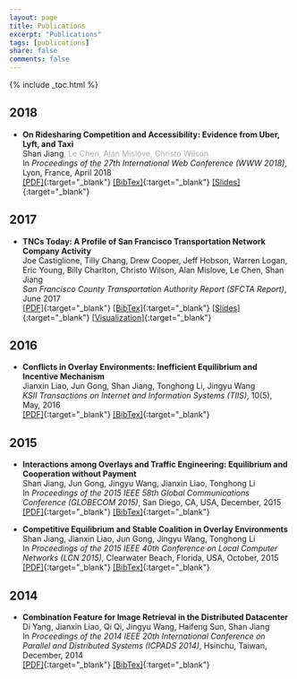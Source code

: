 ```yaml
---
layout: page
title: Publications
excerpt: "Publications"
tags: [publications]
share: false
comments: false 
---
```


{% include _toc.html %}

## 2018

* **On Ridesharing Competition and Accessibility: Evidence from Uber, Lyft, and Taxi**  
Shan Jiang<span style="color:#AAA">, Le Chen, Alan Mislove, Christo Wilson</span>  
In *Proceedings of the 27th International Web Conference (WWW 2018)*, Lyon, France, April 2018  
[\[PDF\]](www18_paper.pdf){:target="_blank"} [\[BibTex\]](www18_bib.txt){:target="_blank"} [\[Slides\]](www18_slides.pdf){:target="_blank"}

## 2017

* **TNCs Today: A Profile of San Francisco Transportation Network Company Activity**  
Joe Castiglione, Tilly Chang, Drew Cooper, Jeff Hobson, Warren Logan, Eric Young, Billy Charlton, Christo Wilson, Alan Mislove, Le Chen, Shan Jiang  
*San Francisco County Transportation Authority Report (SFCTA Report)*, June 2017  
[\[PDF\]](sfcta17_paper.pdf){:target="_blank"} [\[BibTex\]](sfcta17_bib.txt){:target="_blank"} [\[Slides\]](sfcta17_slides.pdf){:target="_blank"} [\[Visualization\]](http://tncstoday.sfcta.org){:target="_blank"}

## 2016

* **Conflicts in Overlay Environments: Inefficient Equilibrium and Incentive Mechanism**  
Jianxin Liao, Jun Gong, Shan Jiang, Tonghong Li, Jingyu Wang  
*KSII Transactions on Internet and Information Systems (TIIS)*, 10(5), May, 2016  
[\[PDF\]](tiis16_paper.pdf){:target="_blank"} [\[BibTex\]](tiis16_bib.txt){:target="_blank"}

## 2015

* **Interactions among Overlays and Traffic Engineering: Equilibrium and Cooperation without Payment**  
Shan Jiang, Jun Gong, Jingyu Wang, Jianxin Liao, Tonghong Li  
In *Proceedings of the 2015 IEEE 58th Global Communications Conference (GLOBECOM 2015)*, San Diego, CA, USA, December, 2015  
[\[PDF\]](globecom15_paper.pdf){:target="_blank"} [\[BibTex\]](globecom15_bib.txt){:target="_blank"}

* **Competitive Equilibrium and Stable Coalition in Overlay Environments**  
Shan Jiang, Jianxin Liao, Jun Gong, Jingyu Wang, Tonghong Li  
In *Proceedings of the 2015 IEEE 40th Conference on Local Computer Networks (LCN 2015)*, Clearwater Beach, Florida, USA, October, 2015  
[\[PDF\]](lcn15_paper.pdf){:target="_blank"} [\[BibTex\]](lcn15_bib.txt){:target="_blank"}

## 2014

* **Combination Feature for Image Retrieval in the Distributed Datacenter**   
Di Yang, Jianxin Liao, Qi Qi, Jingyu Wang, Haifeng Sun, Shan Jiang  
In *Proceedings of the 2014 IEEE 20th International Conference on Parallel and Distributed Systems (ICPADS 2014)*, Hsinchu, Taiwan, December, 2014  
[\[PDF\]](icpads14_paper.pdf){:target="_blank"} [\[BibTex\]](icpads14_bib.txt){:target="_blank"}
